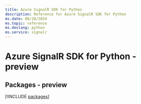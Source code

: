 ```yaml
---
title: Azure SignalR SDK for Python
description: Reference for Azure SignalR SDK for Python
ms.date: 08/28/2024
ms.topic: reference
ms.devlang: python
ms.service: signalr
---
```

# Azure SignalR SDK for Python - preview
## Packages - preview
[!INCLUDE [packages](signalr-index.md)]